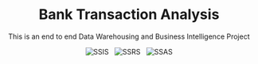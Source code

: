 <div align="center">
  
  # Bank Transaction Analysis
  This is an end to end Data Warehousing and Business Intelligence Project
    
  ![SSIS](https://img.shields.io/badge/SSIS-CC2927?style=flat)
  &nbsp;
  ![SSRS](https://img.shields.io/badge/SSRS-DF3900?style=flat)
  &nbsp;
  ![SSAS](https://img.shields.io/badge/SSAS-0C6CBD?style=flat)
  
</div>

